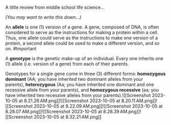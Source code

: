 A little review from middle school life science...

_(You may want to write this down...)_

An **allele** is one (1) version of a gene. A gene, composed of DNA, is often considered to serve as the instructions for making a protein within a cell. Thus, one allele could serve as the instructions to make one version of a protein, a second allele could be used to make a different version, and so on. #Important 

A **genotype** is the genetic make-up of an individual. Every one inherits one (1) allele (i.e. version of a gene) from each of their parents.

Genotypes for a single gene come in three (3) different forms: **homozygous dominant** (AA; you have inherited two dominant alleles from your parents), **heterozygous** (Aa; you have inherited one dominant and one recessive allele from your parents), and **homozygous recessive** (aa; you have inherited two recessive alleles from your parents).![[Screenshot 2023-10-05 at 8.21.26 AM.png]]![[Screenshot 2023-10-05 at 8.20.11 AM.png]]![[Screenshot 2023-10-05 at 8.22.09 AM.png]]![[Screenshot 2023-10-05 at 8.28.07 AM.png]]![[Screenshot 2023-10-05 at 8.28.39 AM.png]]![[Screenshot 2023-10-05 at 8.32.21 AM.png]]